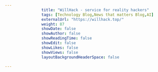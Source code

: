 ---
                title: "WillHack - service for reality hackers"
                tags: [Technology Blog,News that matters Blog,AI]
                externalUrl: "https://willhack.top/"
                weight: 87
                showDate: false
                showAuthor: false
                showReadingTime: false
                showEdit: false
                showLikes: false
                showViews: false
                layoutBackgroundHeaderSpace: false
                ---
